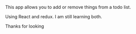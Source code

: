 This app allows you to add or remove things from a todo list.

Using React and redux. I am still learning both.

Thanks for looking
